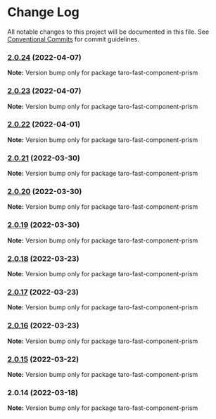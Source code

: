 # Change Log

All notable changes to this project will be documented in this file.
See [Conventional Commits](https://conventionalcommits.org) for commit guidelines.

### [2.0.24](https://github.com/kityandhero/taro-fast-framework/compare/taro-fast-component-prism@2.0.23...taro-fast-component-prism@2.0.24) (2022-04-07)

**Note:** Version bump only for package taro-fast-component-prism





### [2.0.23](https://github.com/kityandhero/taro-fast-framework/compare/taro-fast-component-prism@2.0.22...taro-fast-component-prism@2.0.23) (2022-04-07)

**Note:** Version bump only for package taro-fast-component-prism





### [2.0.22](https://github.com/kityandhero/taro-fast-framework/compare/taro-fast-component-prism@2.0.21...taro-fast-component-prism@2.0.22) (2022-04-01)

**Note:** Version bump only for package taro-fast-component-prism





### [2.0.21](https://github.com/kityandhero/taro-fast-framework/compare/taro-fast-component-prism@2.0.20...taro-fast-component-prism@2.0.21) (2022-03-30)

**Note:** Version bump only for package taro-fast-component-prism





### [2.0.20](https://github.com/kityandhero/taro-fast-framework/compare/taro-fast-component-prism@2.0.19...taro-fast-component-prism@2.0.20) (2022-03-30)

**Note:** Version bump only for package taro-fast-component-prism





### [2.0.19](https://github.com/kityandhero/taro-fast-framework/compare/taro-fast-component-prism@2.0.18...taro-fast-component-prism@2.0.19) (2022-03-30)

**Note:** Version bump only for package taro-fast-component-prism





### [2.0.18](https://github.com/kityandhero/taro-fast-framework/compare/taro-fast-component-prism@2.0.17...taro-fast-component-prism@2.0.18) (2022-03-23)

**Note:** Version bump only for package taro-fast-component-prism





### [2.0.17](https://github.com/kityandhero/taro-fast-framework/compare/taro-fast-component-prism@2.0.16...taro-fast-component-prism@2.0.17) (2022-03-23)

**Note:** Version bump only for package taro-fast-component-prism





### [2.0.16](https://github.com/kityandhero/taro-fast-framework/compare/taro-fast-component-prism@2.0.15...taro-fast-component-prism@2.0.16) (2022-03-23)

**Note:** Version bump only for package taro-fast-component-prism





### [2.0.15](https://github.com/kityandhero/taro-fast-framework/compare/taro-fast-component-prism@2.0.14...taro-fast-component-prism@2.0.15) (2022-03-22)

**Note:** Version bump only for package taro-fast-component-prism





### 2.0.14 (2022-03-18)

**Note:** Version bump only for package taro-fast-component-prism

